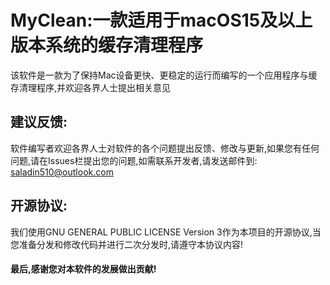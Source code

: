 # MyClean:一款适用于macOS15及以上版本系统的缓存清理程序

该软件是一款为了保持Mac设备更快、更稳定的运行而编写的一个应用程序与缓存清理程序,并欢迎各界人士提出相关意见

## 建议反馈:
软件编写者欢迎各界人士对软件的各个问题提出反馈、修改与更新,如果您有任何问题,请在Issues栏提出您的问题,如需联系开发者,请发送邮件到:
saladin510@outlook.com

## 开源协议:
我们使用GNU GENERAL PUBLIC LICENSE Version 3作为本项目的开源协议,当您准备分发和修改代码并进行二次分发时,请遵守本协议内容!


#### 最后,感谢您对本软件的发展做出贡献!
